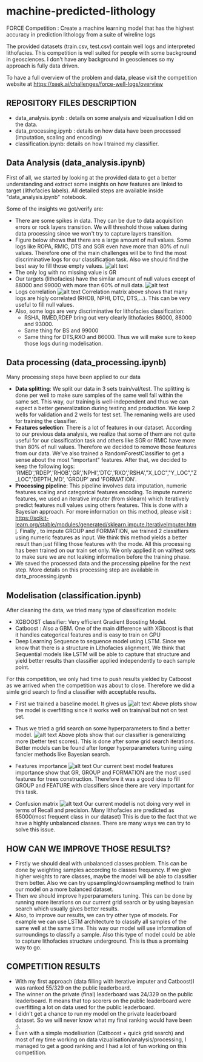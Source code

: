# machine-predicted-lithology
FORCE Competition :  Create a machine learning model that has the highest accuracy in prediction lithology from a suite of wireline logs

The provided datasets (train.csv, test.csv) contain well logs and interpreted lithofacies.
This competition is well suited for people with some background in geosciences. I don't have any background in geosciences so my approach is fully data driven.

To have a full overview of the problem and data, please visit the competition website at https://xeek.ai/challenges/force-well-logs/overview

## REPOSITORY FILES DESCRIPTION
 * data_analysis.ipynb : details on some analysis and vizualisation I did on the data.
 * data_processing.ipynb : details on how data have been processed (imputation, scaling and encoding)
 * classification.ipynb: details on how I trained my classifier.

## Data Analysis (data_analysis.ipynb)
First of all, we started by looking at the provided data to get a better understanding and extract some insights on how features are linked to target (lithofacies labels). All detailed steps are available inside "data_analysis.ipynb" notebook.

Some of the insights we got/verify are:

* There are some spikes in data. They can be due to data acquisition errors or rock layers transition. We will threshold those values during data processing since we won't try to capture layers transition.
* Figure below shows that there are a large amount of null values. Some logs like ROPA, RMIC, DTS and SGR even have more than 80% of null values. Therefore one of the main challenges will be to find the most discriminative logs for our classification task. Also we should find the best way to fill those empty values.
![alt text](images/null_values_per_log.png)
* The only log with no missing value is GR
*  Our targets (lithofacies) have the similar amount of null values except of 88000 and 99000 with more than 60% of null data.
![alt text](images/null_values_per_target.png)
* Logs correlation
![alt text](images/logs_correlation.png)
Correlation matrix above shows that many logs are higly correlated (RHOB, NPHI, DTC, DTS,...). This can be very useful to fill null values.
* Also, some logs are very discriminative for lithofacies classification:
    * RSHA, RMED,RDEP bring out very clearly lithofacies 86000, 88000 and 93000. 
    * Same thing for BS and 99000 
    * Same thing for DTS,RXO and 86000. Thus we will make sure to keep those logs during modelisation.

## Data processing (data_processing.ipynb)
Many processing steps have been applied to our data
* **Data splitting**: We split our data in 3 sets train/val/test. The splitting is done per well to make sure samples of the same well fall within the same set. This way, our training is well-independent and thus we can expect a better generalization during testing and production. We keep 2 wells for validation and 2 wells for test set. The remaning wells are used for training the classifier.
* **Features selection**: There is a lot of features in our dataset. According to our previous data analysis, we realize that some of them are not quite useful for our classification task and others like SGR or RMIC have more than 80% of null values. Therefore we decided to remove those features from our data. We've also trained a RandomForestClassifier to get a sense about the most "important" features. After that, we decided to keep the following logs: 'RMED','RDEP','RHOB','GR','NPHI','DTC','RXO','RSHA',"X_LOC","Y_LOC","Z_LOC",'DEPTH_MD', 'GROUP' and 'FORMATION'.
* **Processing pipeline**: This pipeline involves data imputation, numeric features scaling and categorical features encoding.  To impute numeric features, we used an iterative imputer (from sklearn) which iteratively predict features null values using others features. This is done with a Bayesian approach. For more information on this method, please visit : https://scikit-learn.org/stable/modules/generated/sklearn.impute.IterativeImputer.html.
Finally , to impute GROUP and FORMATION, we trained 2 classifiers using numeric features as input. We think this method yields a better result than just filling those features with the mode. All this processing has been trained on our train set only. We only applied it on val/test sets to make sure we are not leaking information before the training phase.
* We saved the processed data and the processing pipeline for the next step. More details on this processing step are available in data_processing.ipynb 

## Modelisation (classification.ipynb)
After cleaning the data, we tried many type of classification models:
- XGBOOST classifier: Very efficient Gradient Boosting Model. 
- Catboost : Also a GBM. One of the main difference with XGboost is that it handles categorical features and is easy to train on GPU
- Deep Learning Sequence to sequence model using LSTM. Since we know that there is a structure in  Lithofacies alignment, We think that Sequential models like LSTM will be able to capture that structure and yield better results than classifier applied independently to each sample point.

For this competition, we only had time to push results yielded by Catboost as we arrived when the competition was about to close. Therefore we did a simle grid search to find a classifier with acceptable results.

- First we trained a baseline model. It gives us 
![alt text](images/baseline_metrics.png)
Above plots show the model is overfitting since it works well on train/val but not on test set.

- Thus we tried a grid search on some hyperparameters to find a better model. 
![alt text](images/gs_metrics.png)
Above plots show that our classifier is generalizing more (better test scores). This is done after some grid search iterations. Better models can be found after longer hyperparameters tuning using fancier methods like Bayesian search.

- Features importance
![alt text](images/features_importance.png)
Our current best model features importance show that GR, GROUP and FORMATION are the most used features for trees construction. Therefore it was a good idea to fill GROUP and FEATURE with classifiers since there are very important for this task.

- Confusion matrix
![alt text](images/confusion_matrix.png)
Our current model is not doing very well in terms of Recall and precision. Many lithofacies are predicted as 65000(most frequent class in our dataset) This is due to the fact that we have a highly unbalanced classes. There are many ways we can try to solve this issue.


## HOW CAN WE IMPROVE THOSE RESULTS?
- Firstly we should deal with unbalanced classes problem. This can be done by weighting samples according to classes frequency. If we give higher weights to rare classes, maybe the model will be able to classifier them better. Also we can try upsampling/downsampling method to train our model on a more balanced dataset.
- Then we should improve hyperparameters tuning. This can be done by running more iterations on our current grid search or by using bayesian search which usually gives better results.
- Also, to improve our results, we can try other type of models. For example we can use LSTM architecture to classify all samples of the same well at the same time. This way our model will use information of surroundings to classify a sample. Also this type of model could be able to capture lithofacies structure underground. This is thus a promising way to go.

## COMPETITION RESULTS
- With my first approach (data filling with iterative imputer and Catboost)I was ranked  55/329 on the public leaderboard. 
- The winner on the private (final) leaderboard was 24/329 on the public leaderboard. It means that top scorers on the public leaderboard were overfitting a lot on data used for the public leaderboard.
- I didn't get a chance to run my model on the private leaderboard dataset. So we will never know what my final ranking would have been ;). 
- Even with a simple modelisation (Catboost + quick grid search) and most of my time working on data vizualisation/analysis/processing, I managed to get a good ranking and I had a lot of fun working on this competition.